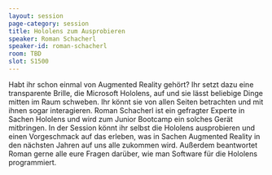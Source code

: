 ```yaml
---
layout: session
page-category: session
title: Hololens zum Ausprobieren
speaker: Roman Schacherl
speaker-id: roman-schacherl
room: TBD
slot: S1500
---
```

Habt ihr schon einmal von Augmented Reality gehört? Ihr setzt dazu eine transparente Brille, die Microsoft Hololens, auf und sie lässt beliebige Dinge mitten im Raum schweben. Ihr könnt sie von allen Seiten betrachten und mit ihnen sogar interagieren. Roman Schacherl ist ein gefragter Experte in Sachen Hololens und wird zum Junior Bootcamp ein solches Gerät mitbringen. In der Session könnt ihr selbst die Hololens ausprobieren und einen Vorgeschmack auf das erleben, was in Sachen Augmented Reality in den nächsten Jahren auf uns alle zukommen wird. Außerdem beantwortet Roman gerne alle eure Fragen darüber, wie man Software für die Hololens programmiert.
